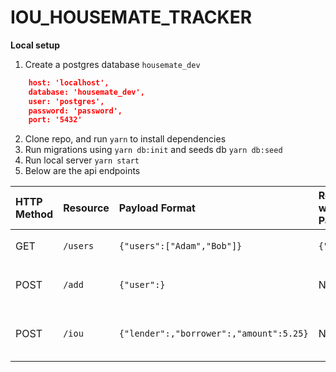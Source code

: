 # IOU_HOUSEMATE_TRACKER

**Local setup**
1. Create a postgres database ``housemate_dev``

```json
    host: 'localhost',
    database: 'housemate_dev',
    user: 'postgres',
    password: 'password',
    port: '5432'
```
2. Clone repo, and run ``yarn`` to install dependencies
3. Run migrations using ``yarn db:init`` and seeds db ``yarn db:seed``
4. Run local server ``yarn start``
5. Below are the api endpoints


| HTTP Method | Resource | Payload Format                           | Response w/o Payload | Response w/ Payload                | Description             |
|:------------|:---------|:-----------------------------------------|:---------------------| :----------------------------------|:------------------------|
| GET         |`/users`  |``{"users":["Adam","Bob"]}``              |``{"users":}``        |``{"users": (sorted by name)}``     |List of User Information |
| POST        |`/add`    |``{"user":}``                             | N/A                  |``<User object for rew users)``     |Create User              |
| POST        |`/iou`    |``{"lender":,"borrower":,"amount":5.25}`` | N/A                  |``{"users": and (sorted by name)>}``|Create IOU               |


